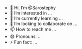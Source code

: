 - 👋 Hi, I’m @Sarostephy
- 👀 I’m interested in ...
- 🌱 I’m currently learning ...
- 💞️ I’m looking to collaborate on ...
- 📫 How to reach me ...
- 😄 Pronouns: ...
- ⚡ Fun fact: ...

<!---
Sarostephy/Sarostephy is a ✨ special ✨ repository because its `README.md` (this file) appears on your GitHub profile.
You can click the Preview link to take a look at your changes.
--->
